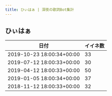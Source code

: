 ```yaml
---
title: ひぃはぁ | 深夜の歌詞Bot集計
---
```

## ひぃはぁ

|日付|イイネ数|
|-|-|
|2019-10-23 18:00:34+00:00|33|
|2019-07-12 18:00:33+00:00|30|
|2019-04-12 18:00:33+00:00|50|
|2019-01-05 18:00:34+00:00|37|
|2018-11-12 18:00:33+00:00|32|
